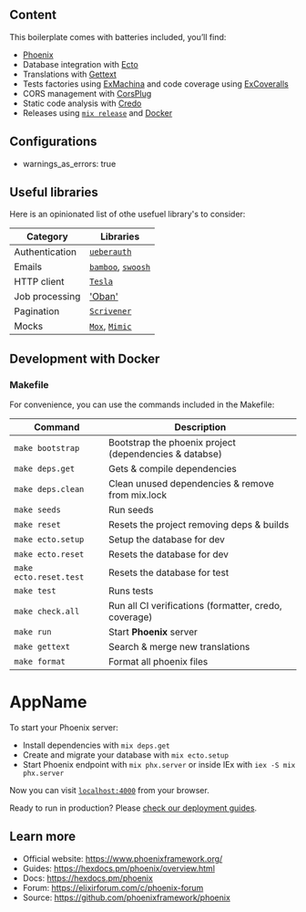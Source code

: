 ## Content

This boilerplate comes with batteries included, you’ll find:

- [Phoenix](https://phoenixframework.org)
- Database integration with [Ecto](https://github.com/elixir-ecto/ecto)
- Translations with [Gettext](https://github.com/elixir-gettext/gettext)
- Tests factories using [ExMachina](https://github.com/thoughtbot/ex_machina) and code coverage using [ExCoveralls](https://github.com/parroty/excoveralls)
- CORS management with [CorsPlug](https://github.com/mschae/cors_plug)
- Static code analysis with [Credo](https://github.com/rrrene/credo)
- Releases using [`mix release`](https://hexdocs.pm/mix/Mix.Tasks.Release.html) and [Docker](https://www.docker.com)


## Configurations

- warnings_as_errors: true

## Useful libraries

Here is an opinionated list of othe usefuel library's to consider:

| Category                    | Libraries                                                                              |
| --------------------------- | -------------------------------------------------------------------------------------- |
| Authentication              | [`ueberauth`](https://github.com/ueberauth/ueberauth)                                  |
| Emails                      | [`bamboo`](https://github.com/thoughtbot/bamboo), [`swoosh`](https://github.com/swoosh/swoosh) |
| HTTP client                 | [`Tesla`](https://github.com/teamon/tesla)                                   |
| Job processing              | ['Oban'](https://github.com/sorentwo/oban)
| Pagination                  | [`Scrivener`](https://github.com/drewolson/scrivener)                                  |
| Mocks                       | [`Mox`](https://github.com/dashbitco/mox), [`Mimic`](https://github.com/edgurgel/mimic)   |


## Development with Docker

### Makefile

For convenience, you can use the commands included in the Makefile:

| Command                                                           | Description                                           |
| ----------------------------------------------------------------- | ----------------------------------------------------- |
| `make bootstrap`                                                  | Bootstrap the phoenix project (dependencies & databse)|
| `make deps.get`                                                   | Gets & compile dependencies                           |
| `make deps.clean`                                                 | Clean unused dependencies & remove from mix.lock      |
| `make seeds`                                                      | Run seeds                                             |
| `make reset`                                                      | Resets the project removing deps & builds             |
| `make ecto.setup`                                                 | Setup the database for dev                            |
| `make ecto.reset`                                                 | Resets the database for dev                           |
| `make ecto.reset.test`                                            | Resets the database for test                          |
| `make test`                                                       | Runs tests                                            |
| `make check.all`                                                  | Run all CI verifications (formatter, credo, coverage) |
| `make run`                                                        | Start **Phoenix** server                              |
| `make gettext`                                                    | Search & merge new translations                       |
| `make format`                                                     | Format all phoenix files                              |


# AppName

To start your Phoenix server:

  * Install dependencies with `mix deps.get`
  * Create and migrate your database with `mix ecto.setup`
  * Start Phoenix endpoint with `mix phx.server` or inside IEx with `iex -S mix phx.server`

Now you can visit [`localhost:4000`](http://localhost:4000) from your browser.

Ready to run in production? Please [check our deployment guides](https://hexdocs.pm/phoenix/deployment.html).

## Learn more

  * Official website: https://www.phoenixframework.org/
  * Guides: https://hexdocs.pm/phoenix/overview.html
  * Docs: https://hexdocs.pm/phoenix
  * Forum: https://elixirforum.com/c/phoenix-forum
  * Source: https://github.com/phoenixframework/phoenix
